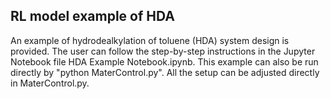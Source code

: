 ## RL model example of HDA
An example of hydrodealkylation of toluene (HDA) system design is provided. The user can follow the step-by-step instructions in the Jupyter Notebook file HDA Example Notebook.ipynb.
This example can also be run directly by "python MaterControl.py". All the setup can be adjusted directly in MaterControl.py. 

